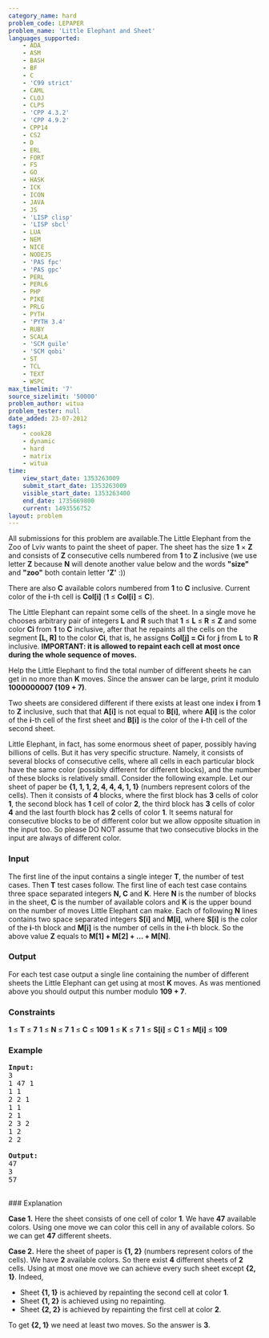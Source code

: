 ```yaml
---
category_name: hard
problem_code: LEPAPER
problem_name: 'Little Elephant and Sheet'
languages_supported:
    - ADA
    - ASM
    - BASH
    - BF
    - C
    - 'C99 strict'
    - CAML
    - CLOJ
    - CLPS
    - 'CPP 4.3.2'
    - 'CPP 4.9.2'
    - CPP14
    - CS2
    - D
    - ERL
    - FORT
    - FS
    - GO
    - HASK
    - ICK
    - ICON
    - JAVA
    - JS
    - 'LISP clisp'
    - 'LISP sbcl'
    - LUA
    - NEM
    - NICE
    - NODEJS
    - 'PAS fpc'
    - 'PAS gpc'
    - PERL
    - PERL6
    - PHP
    - PIKE
    - PRLG
    - PYTH
    - 'PYTH 3.4'
    - RUBY
    - SCALA
    - 'SCM guile'
    - 'SCM qobi'
    - ST
    - TCL
    - TEXT
    - WSPC
max_timelimit: '7'
source_sizelimit: '50000'
problem_author: witua
problem_tester: null
date_added: 23-07-2012
tags:
    - cook28
    - dynamic
    - hard
    - matrix
    - witua
time:
    view_start_date: 1353263009
    submit_start_date: 1353263009
    visible_start_date: 1353263400
    end_date: 1735669800
    current: 1493556752
layout: problem
---
```

All submissions for this problem are available.The Little Elephant from the Zoo of Lviv wants to paint the sheet of paper. The sheet has the size **1** × **Z** and consists of **Z** consecutive cells numbered from **1** to **Z** inclusive (we use letter **Z** because **N** will denote another value below and the words **"size"** and **"zoo"** both contain letter **'Z'** :))

There are also **C** available colors numbered from **1** to **C** inclusive. Current color of the **i**-th cell is **Col\[i\]** (**1** ≤ **Col\[i\]** ≤ **C**).

The Little Elephant can repaint some cells of the sheet. In a single move he chooses arbitrary pair of integers **L** and **R** such that **1** ≤ **L** ≤ **R** ≤ **Z** and some color **Ci** from **1** to **C** inclusive, after that he repaints all the cells on the segment **\[L, R\]** to the color **Ci**, that is, he assigns **Col\[j\] = Ci** for **j** from **L** to **R** inclusive. **IMPORTANT: it is allowed to repaint each cell at most once during the whole sequence of moves.**

Help the Little Elephant to find the total number of different sheets he can get in no more than **K** moves. Since the answer can be large, print it modulo **1000000007 (109 + 7)**.

Two sheets are considered different if there exists at least one index **i** from **1** to **Z** inclusive, such that that **A\[i\]** is not equal to **B\[i\]**, where **A\[i\]** is the color of the **i**-th cell of the first sheet and **B\[i\]** is the color of the **i**-th cell of the second sheet.

Little Elephant, in fact, has some enormous sheet of paper, possibly having billions of cells. But it has very specific structure. Namely, it consists of several blocks of consecutive cells, where all cells in each particular block have the same color (possibly different for different blocks), and the number of these blocks is relatively small. Consider the following example. Let our sheet of paper be **{1, 1, 1, 2, 4, 4, 4, 1, 1}** (numbers represent colors of the cells). Then it consists of **4** blocks, where the first block has **3** cells of color **1**, the second block has **1** cell of color **2**, the third block has **3** cells of color **4** and the last fourth block has **2** cells of color **1**. It seems natural for consecutive blocks to be of different color but we allow opposite situation in the input too. So please DO NOT assume that two consecutive blocks in the input are always of different color.

### Input

The first line of the input contains a single integer **T**, the number of test cases. Then **T** test cases follow. The first line of each test case contains three space separated integers **N, C** and **K**. Here **N** is the number of blocks in the sheet, **C** is the number of available colors and **K** is the upper bound on the number of moves Little Elephant can make. Each of following **N** lines contains two space separated integers **S\[i\]** and **M\[i\]**, where **S\[i\]** is the color of the **i**-th block and **M\[i\]** is the number of cells in the **i**-th block. So the above value **Z** equals to **M\[1\] + M\[2\] + ... + M\[N\]**.

### Output

For each test case output a single line containing the number of different sheets the Little Elephant can get using at most **K** moves. As was mentioned above you should output this number modulo **109 + 7**.

### Constraints

**1** ≤ **T** ≤ **7** 
**1** ≤ **N** ≤ **7** 
**1** ≤ **C** ≤ **109** 
**1** ≤ **K** ≤ **7** 
**1** ≤ **S\[i\]** ≤ **C** 
**1** ≤ **M\[i\]** ≤ **109**

### Example

<pre>
<b>Input:</b>
3
1 47 1
1 1
2 2 1
1 1
2 1
2 3 2
1 2
2 2

<b>Output:</b>
47
3
57

</pre>### Explanation
**Case 1.** Here the sheet consists of one cell of color **1**. We have **47** available colors. Using one move we can color this cell in any of available colors. So we can get **47** different sheets.

**Case 2.** Here the sheet of paper is **{1, 2}** (numbers represent colors of the cells). We have **2** available colors. So there exist **4** different sheets of **2** cells. Using at most one move we can achieve every such sheet except **{2, 1}**. Indeed,

- Sheet **{1, 1}** is achieved by repainting the second cell at color **1**.
- Sheet **{1, 2}** is achieved using no repainting.
- Sheet **{2, 2}** is achieved by repainting the first cell at color **2**.

To get **{2, 1}** we need at least two moves. So the answer is **3**.
